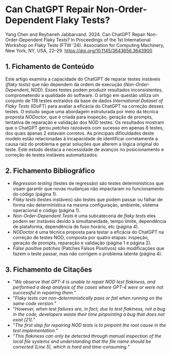 # Can ChatGPT Repair Non-Order-Dependent Flaky Tests?

Yang Chen and Reyhaneh Jabbarvand. 2024. Can ChatGPT Repair Non-Order-Dependent Flaky Tests? In Proceedings of the 1st International Workshop on Flaky Tests (FTW '24). Association for Computing Machinery, New York, NY, USA, 22–29. https://doi.org/10.1145/3643656.3643900

## 1. Fichamento de Conteúdo

Este artigo examina a capacidade do ChatGPT de reparar testes instáveis (_flaky tests_) que não dependem da ordem de execução (_Non-Order-Dependent_, NOD). Esses testes ​​podem produzir resultados inconsistentes, comprometendo a qualidade do software. O artigo em questão utiliza um conjunto de 118 testes extraídos da base de dados _International Dataset of Flaky Tests_ (IDoFT) para avaliar a eficácia do ChatGPT na correção desses testes. O estudo segue uma abordagem estruturada por meio da técnica proposta _NODoctor_, que é criada para inspeção, geração de prompts, tentativa de reparação e validação dos NOD testes. Os resultados mostram que o ChatGPT gerou _patches_ razoáveis ​​com sucesso em apenas 8 testes, dos quais apenas 2 estavam corretos. As principais dificuldades deste modelo estão relacionadas à incapacidade de identificar corretamente a causa raiz do problema e gerar soluções que alterem a lógica original do teste. Este estudo destaca a necessidade de avanços no posicionamento e correção de testes instáveis automatizados.
## 2. Fichamento Bibliográfico

- _Regression testing_ (testes de regressão) são testes determinísticos que visam garantir que novas mudanças não impactaram no funcionamento do código (página 1). 
- _Flaky tests_ (testes instáveis) são testes que podem passar ou falhar de forma não determinística na mesma configuração, ambiente, sistema operacional e código (página 1).
- _Non-Order-Dependent Tests_ é uma subcatecoria de _flaky tests_ eles podem ser instáveis ​​devido à simultaneidade, tempo limite, dependência de plataforma, dependência de fuso horário, etc (página 4).
- _NODoctor_ é uma técnica proposta para testar a eficácia do ChatGPT na correção de testes NOD, composta por quatro etapas: inspeção, geração de prompts, reparação e validação (página 1 e página 2).
- _False positive patches_ (Patches Falsos Positivos) são modificações que fazem o teste passar, mas não corrigem o problema latente (página 4).

## 3. Fichamento de Citações

- "_We observe that GPT-4 is unable to repair NOD test flakiness, and performed a deep analysis of the cases where GPT-4 were or were not successful in repairing them._"
- "_Flaky tests can non-deterministically pass or fail when running on the same code version._"
- "_However, when test failures are, in fact, due to test flakiness, not a bug in the code, developers waste their time pinpointing a bug that does not exist [21]._"
- "_The first step for repairing NOD tests is to pinpoint the root cause in the test implementation._"
- "_This flakiness can only be detected through manual inspection of the local file systems and understanding that the file name should be corrected (Line 5), which is hard and time-consuming._"

